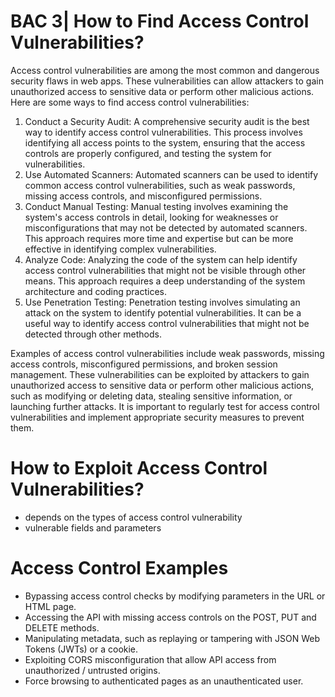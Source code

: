 # BAC 3| How to Find Access Control Vulnerabilities?

Access control vulnerabilities are among the most common and dangerous security flaws in web apps. These vulnerabilities can allow attackers to gain unauthorized access to sensitive data or perform other malicious actions. Here are some ways to find access control vulnerabilities:

1. Conduct a Security Audit: A comprehensive security audit is the best way to identify access control vulnerabilities. This process involves identifying all access points to the system, ensuring that the access controls are properly configured, and testing the system for vulnerabilities.
2. Use Automated Scanners: Automated scanners can be used to identify common access control vulnerabilities, such as weak passwords, missing access controls, and misconfigured permissions.
3. Conduct Manual Testing: Manual testing involves examining the system's access controls in detail, looking for weaknesses or misconfigurations that may not be detected by automated scanners. This approach requires more time and expertise but can be more effective in identifying complex vulnerabilities.
4. Analyze Code: Analyzing the code of the system can help identify access control vulnerabilities that might not be visible through other means. This approach requires a deep understanding of the system architecture and coding practices.
5. Use Penetration Testing: Penetration testing involves simulating an attack on the system to identify potential vulnerabilities. It can be a useful way to identify access control vulnerabilities that might not be detected through other methods.

Examples of access control vulnerabilities include weak passwords, missing access controls, misconfigured permissions, and broken session management. These vulnerabilities can be exploited by attackers to gain unauthorized access to sensitive data or perform other malicious actions, such as modifying or deleting data, stealing sensitive information, or launching further attacks. It is important to regularly test for access control vulnerabilities and implement appropriate security measures to prevent them.

# How to Exploit Access Control Vulnerabilities?

- depends on the types of access control vulnerability
- vulnerable fields and parameters

# Access Control Examples

- Bypassing access control checks by modifying parameters in the URL or
HTML page.
- Accessing the API with missing access controls on the POST, PUT and
DELETE methods.
- Manipulating metadata, such as replaying or tampering with JSON Web
Tokens (JWTs) or a cookie.
- Exploiting CORS misconfiguration that allow API access from unauthorized /
untrusted origins.
- Force browsing to authenticated pages as an unauthenticated user.
